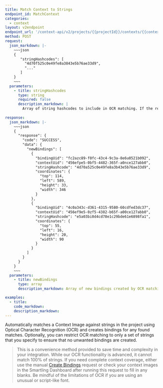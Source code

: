 ```yaml
---
title: Match Context to Strings
endpoint_id: MatchContext
categories:
  - context
layout: v2endpoint
endpoint_url: '/context-api/v2/projects/{{projectId}}/contexts/{{contextUid}}/match'
method: POST
request:
  json_markdown: |-
    ~~~json
    {
       "stringHashcodes": [
         "4d70f525c0e49fe8a3843e5b76ae33d9",
         "..."
       ]
    }
    ~~~
  parameters:
    - title: stringHashcodes
      type: string
      required: false
      description_markdown: |
        Array of string hashcodes to include in OCR matching. If the request body is left blank, all strings in the project will be included in the match.
        
response:
  json_markdown: |-
    ~~~json
    {
      "response": {
        "code": "SUCCESS",
        "data": {
          "newBindings": [
            {
              "bindingUid": "fc2azc89-f0fc-43c4-9c3a-8e6u0521b092",
              "contextUid": "456efpe5-0bf5-4482-365f-a0nce127abb0",
              "stringHashcode": "4d70a525c0e49fe8a3b43e5b76ae33d9",
              "coordinates": {
                "top": 114,
                "left": 589,
                "height": 33,
                "width": 346
              }
            },
            {
              "bindingUid": "4c0a343c-d361-4315-9580-60cdfed3dc37",
              "contextUid": "456ef9e5-0zf5-4382-b65f-a00ce127abb0",
              "stringHashcode": "e5a03bi0d4cd78e1c29bde61e6898fa1",
              "coordinates": {
                "top": 55,
                "left": 16,
                "height": 20,
                "width": 90
              }
            }
          ]
        }
      }
    }
    ~~~
  parameters:
    - title: newBindings
      type: array
      description_markdown: Array of new bindings created by OCR matching. For details on each binding object see the [Get Bindings](/developers/apii/v2/context/get-bindings-context/#response) response.

examples:
  - title:
    code_markdown:
    description_markdown:
---
```


Automatically matches a Context Image against strings in the project using Optical Character Recognition (OCR) and creates bindings for any found matches. Optionally, you can restrict OCR matching to only a set of strings that you specify to ensure that no unwanted bindings are created.

> This is a convenience method provided to save time and complexity in your integration. While our OCR functionality is advanced, it cannot match 100% of strings. If you need complete context coverage, either use the manual [Create Bindings](developers/apii/v2/context/create-bindings/) request or check your context images in the Smartling Dashboard after running this request to fill in any blanks. Be mindful of the limitations of OCR if you are using an unusual or script-like font.